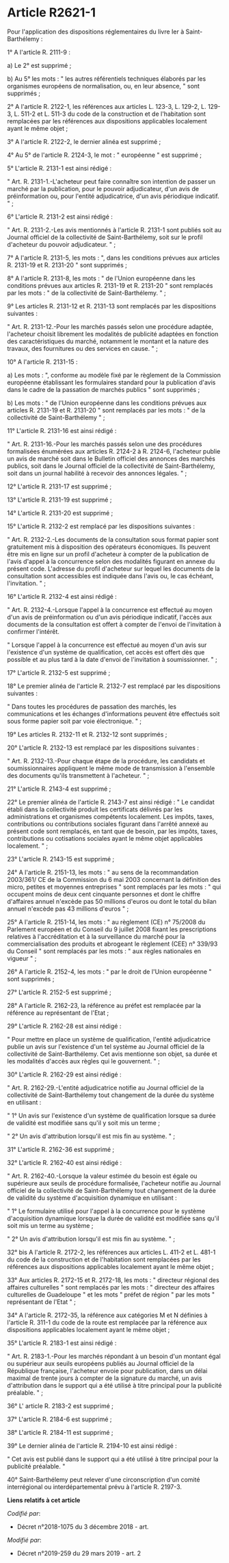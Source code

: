# Article R2621-1

Pour l'application des dispositions réglementaires du livre Ier à Saint-Barthélemy :

1° A l'article R. 2111-9 :

a) Le 2° est supprimé ;

b) Au 5° les mots : " les autres référentiels techniques élaborés par les organismes européens de normalisation, ou, en leur
absence, " sont supprimés ;

2° A l'article R. 2122-1, les références aux articles L. 123-3, L. 129-2, L. 129-3, L. 511-2 et L. 511-3 du code de la
construction et de l'habitation sont remplacées par les références aux dispositions applicables localement ayant le même
objet ;

3° A l'article R. 2122-2, le dernier alinéa est supprimé ;

4° Au 5° de l'article R. 2124-3, le mot : " européenne " est supprimé ;

5° L'article R. 2131-1 est ainsi rédigé :

" Art. R. 2131-1.-L'acheteur peut faire connaître son intention de passer un marché par la publication, pour le pouvoir
adjudicateur, d'un avis de préinformation ou, pour l'entité adjudicatrice, d'un avis périodique indicatif. " ;

6° L'article R. 2131-2 est ainsi rédigé :

" Art. R. 2131-2.-Les avis mentionnés à l'article R. 2131-1 sont publiés soit au Journal officiel de la collectivité de
Saint-Barthélemy, soit sur le profil d'acheteur du pouvoir adjudicateur. " ;

7° A l'article R. 2131-5, les mots : ", dans les conditions prévues aux articles R. 2131-19 et R. 2131-20 " sont supprimés ;

8° A l'article R. 2131-8, les mots : " de l'Union européenne dans les conditions prévues aux articles R. 2131-19 et R.
2131-20 " sont remplacés par les mots : " de la collectivité de Saint-Barthélemy. " ;

9° Les articles R. 2131-12 et R. 2131-13 sont remplacés par les dispositions suivantes :

" Art. R. 2131-12.-Pour les marchés passés selon une procédure adaptée, l'acheteur choisit librement les modalités de
publicité adaptées en fonction des caractéristiques du marché, notamment le montant et la nature des travaux, des fournitures
ou des services en cause. " ;

10° A l'article R. 2131-15 :

a) Les mots : ", conforme au modèle fixé par le règlement de la Commission européenne établissant les formulaires standard
pour la publication d'avis dans le cadre de la passation de marchés publics " sont supprimés ;

b) Les mots : " de l'Union européenne dans les conditions prévues aux articles R. 2131-19 et R. 2131-20 " sont remplacés par
les mots : " de la collectivité de Saint-Barthélemy " ;

11° L'article R. 2131-16 est ainsi rédigé :

" Art. R. 2131-16.-Pour les marchés passés selon une des procédures formalisées énumérées aux articles R. 2124-2 à R. 2124-6,
l'acheteur publie un avis de marché soit dans le Bulletin officiel des annonces des marchés publics, soit dans le Journal
officiel de la collectivité de Saint-Barthélemy, soit dans un journal habilité à recevoir des annonces légales. " ;

12° L'article R. 2131-17 est supprimé ;

13° L'article R. 2131-19 est supprimé ;

14° L'article R. 2131-20 est supprimé ;

15° L'article R. 2132-2 est remplacé par les dispositions suivantes :

" Art. R. 2132-2.-Les documents de la consultation sous format papier sont gratuitement mis à disposition des opérateurs
économiques. Ils peuvent être mis en ligne sur un profil d'acheteur à compter de la publication de l'avis d'appel à la
concurrence selon des modalités figurant en annexe du présent code. L'adresse du profil d'acheteur sur lequel les documents
de la consultation sont accessibles est indiquée dans l'avis ou, le cas échéant, l'invitation. " ;

16° L'article R. 2132-4 est ainsi rédigé :

" Art. R. 2132-4.-Lorsque l'appel à la concurrence est effectué au moyen d'un avis de préinformation ou d'un avis périodique
indicatif, l'accès aux documents de la consultation est offert à compter de l'envoi de l'invitation à confirmer l'intérêt.

" Lorsque l'appel à la concurrence est effectué au moyen d'un avis sur l'existence d'un système de qualification, cet accès
est offert dès que possible et au plus tard à la date d'envoi de l'invitation à soumissionner. " ;

17° L'article R. 2132-5 est supprimé ;

18° Le premier alinéa de l'article R. 2132-7 est remplacé par les dispositions suivantes :

" Dans toutes les procédures de passation des marchés, les communications et les échanges d'informations peuvent être
effectués soit sous forme papier soit par voie électronique. " ;

19° Les articles R. 2132-11 et R. 2132-12 sont supprimés ;

20° L'article R. 2132-13 est remplacé par les dispositions suivantes :

" Art. R. 2132-13.-Pour chaque étape de la procédure, les candidats et soumissionnaires appliquent le même mode de
transmission à l'ensemble des documents qu'ils transmettent à l'acheteur. " ;

21° L'article R. 2143-4 est supprimé ;

22° Le premier alinéa de l'article R. 2143-7 est ainsi rédigé : " Le candidat établi dans la collectivité produit les
certificats délivrés par les administrations et organismes compétents localement. Les impôts, taxes, contributions ou
contributions sociales figurant dans l'arrêté annexé au présent code sont remplacés, en tant que de besoin, par les impôts,
taxes, contributions ou cotisations sociales ayant le même objet applicables localement. " ;

23° L'article R. 2143-15 est supprimé ;

24° A l'article R. 2151-13, les mots : " au sens de la recommandation 2003/361/ CE de la Commission du 6 mai 2003 concernant
la définition des micro, petites et moyennes entreprises " sont remplacés par les mots : " qui occupent moins de deux cent
cinquante personnes et dont le chiffre d'affaires annuel n'excède pas 50 millions d'euros ou dont le total du bilan annuel
n'excède pas 43 millions d'euros " ;

25° A l'article R. 2151-14, les mots : " au règlement (CE) n° 75/2008 du Parlement européen et du Conseil du 9 juillet 2008
fixant les prescriptions relatives à l'accréditation et à la surveillance du marché pour la commercialisation des produits et
abrogeant le règlement (CEE) n° 339/93 du Conseil " sont remplacés par les mots : " aux règles nationales en vigueur " ;

26° A l'article R. 2152-4, les mots : " par le droit de l'Union européenne " sont supprimés ;

27° L'article R. 2152-5 est supprimé ;

28° A l'article R. 2162-23, la référence au préfet est remplacée par la référence au représentant de l'Etat ;

29° L'article R. 2162-28 est ainsi rédigé :

" Pour mettre en place un système de qualification, l'entité adjudicatrice publie un avis sur l'existence d'un tel système au
Journal officiel de la collectivité de Saint-Barthélemy. Cet avis mentionne son objet, sa durée et les modalités d'accès aux
règles qui le gouvernent. " ;

30° L'article R. 2162-29 est ainsi rédigé :

" Art. R. 2162-29.-L'entité adjudicatrice notifie au Journal officiel de la collectivité de Saint-Barthélemy tout changement
de la durée du système en utilisant :

" 1° Un avis sur l'existence d'un système de qualification lorsque sa durée de validité est modifiée sans qu'il y soit mis un
terme ;

" 2° Un avis d'attribution lorsqu'il est mis fin au système. " ;

31° L'article R. 2162-36 est supprimé ;

32° L'article R. 2162-40 est ainsi rédigé :

" Art. R. 2162-40.-Lorsque la valeur estimée du besoin est égale ou supérieure aux seuils de procédure formalisée, l'acheteur
notifie au Journal officiel de la collectivité de Saint-Barthélemy tout changement de la durée de validité du système
d'acquisition dynamique en utilisant :

" 1° Le formulaire utilisé pour l'appel à la concurrence pour le système d'acquisition dynamique lorsque la durée de validité
est modifiée sans qu'il soit mis un terme au système ;

" 2° Un avis d'attribution lorsqu'il est mis fin au système. " ;

32° bis A l'article R. 2172-2, les références aux articles L. 411-2 et L. 481-1 du code de la construction et de l'habitation
sont remplacées par les références aux dispositions applicables localement ayant le même objet ;

33° Aux articles R. 2172-15 et R. 2172-18, les mots : " directeur régional des affaires culturelles " sont remplacés par les
mots : " directeur des affaires culturelles de Guadeloupe " et les mots " préfet de région " par les mots " représentant de
l'Etat " ;

34° A l'article R. 2172-35, la référence aux catégories M et N définies à l'article R. 311-1 du code de la route est
remplacée par la référence aux dispositions applicables localement ayant le même objet ;

35° L'article R. 2183-1 est ainsi rédigé :

" Art. R. 2183-1.-Pour les marchés répondant à un besoin d'un montant égal ou supérieur aux seuils européens publiés au
Journal officiel de la République française, l'acheteur envoie pour publication, dans un délai maximal de trente jours à
compter de la signature du marché, un avis d'attribution dans le support qui a été utilisé à titre principal pour la
publicité préalable. " ;

36° L' article R. 2183-2 est supprimé ;

37° L'article R. 2184-6 est supprimé ;

38° L'article R. 2184-11 est supprimé ;

39° Le  dernier alinéa de l'article R. 2194-10 est ainsi rédigé :

" Cet avis est publié dans le support qui a été utilisé à titre principal pour la publicité préalable. "

40° Saint-Barthélemy peut relever d'une circonscription d'un comité interrégional ou interdépartemental prévu à l'article R.
2197-3.

**Liens relatifs à cet article**

_Codifié par_:

  - Décret n°2018-1075 du 3 décembre 2018 - art.

_Modifié par_:

  - Décret n°2019-259 du 29 mars 2019 - art. 2
